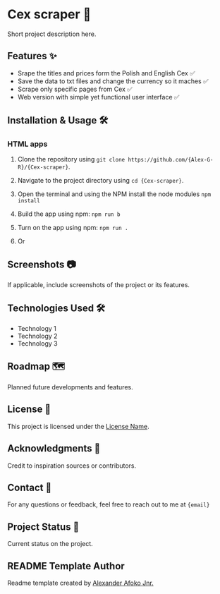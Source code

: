 <!-- Please replace {repo-owner}, {repo-name}, and {email} with their appropriate values. -->

# Cex scraper 🚀

Short project description here.

## Features ✨

- Srape the titles and prices form the Polish and English Cex ✅
- Save the data to txt files and change the currency so it maches ✅
- Scrape only specific pages from Cex ✅
- Web version with simple yet functional user interface ✅

## Installation & Usage 🛠️

### HTML apps
1. Clone the repository using `git clone https://github.com/{Alex-G-R}/{Cex-scraper}`.

2. Navigate to the project directory using `cd {Cex-scraper}`.
3. Open the terminal and using the NPM install the node modules `npm install`
4. Build the app using npm: `npm run b`
5. Turn on the app using npm: `npm run .`
6. Or 

## Screenshots 📷

If applicable, include screenshots of the project or its features.

## Technologies Used 🛠️

- Technology 1
- Technology 2
- Technology 3

## Roadmap 🗺️

Planned future developments and features.

## License 📝

This project is licensed under the [License Name](link-to-license-file).

## Acknowledgments 🙏

Credit to inspiration sources or contributors.

## Contact 📧

For any questions or feedback, feel free to reach out to me at `{email}`

## Project Status 🚀

Current status on the project.

## README Template Author

Readme template created by [Alexander Afoko Jnr.](https://github.com/BeanyTheCoder)
